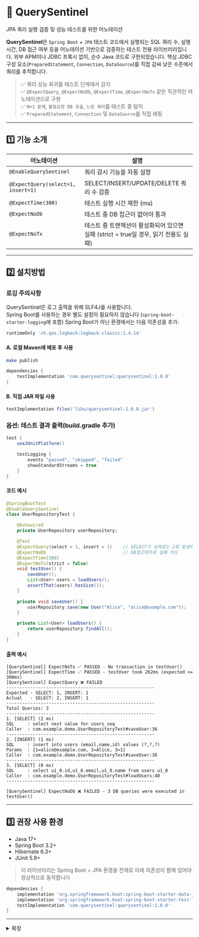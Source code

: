 # 🔭 QuerySentinel
JPA 쿼리 실행 검증 및 성능 테스트를 위한 어노테이션

**QuerySentinel**은 `Spring Boot` + `JPA` 테스트 코드에서 실행되는 SQL 쿼리 수, 실행 시간, DB 접근 여부 등을 어노테이션 기반으로 검증하는 테스트 전용 라이브러리입니다.
외부 APM이나 JDBC 프록시 없이, 순수 Java 코드로 구현되었습니다. 핵심 JDBC 구성 요소(`PreparedStatement`, `Connection`, `DataSource`)를 직접 감싸 낮은 수준에서 쿼리를 추적합니다.

> ✅ 쿼리 성능 회귀를 테스트 단계에서 감지 <br>
> ✅ `@ExpectQuery`, `@ExpectNoDb`, `@ExpectTime`, `@ExpectNoTx` 같은 직관적인 어노테이션으로 구현 <br>
> ✅ `N+1 문제`, `불필요한 DB 호출`, `느린 쿼리`를 테스트 중 탐지 <br>
> ✅ `PreparedStatement`, `Connection` 및 `DataSource`를 직접 래핑 <br>

---

## 1️⃣ 기능 소개

| 어노테이션 | 설명 |
|-----------|------|
| `@EnableQuerySentinel` | 쿼리 감시 기능을 자동 설정 |
| `@ExpectQuery(select=1, insert=1)` | SELECT/INSERT/UPDATE/DELETE 쿼리 수 검증 |
| `@ExpectTime(300)` | 테스트 실행 시간 제한 (ms) |
| `@ExpectNoDb` | 테스트 중 DB 접근이 없어야 통과 |
| `@ExpectNoTx` | 테스트 중 트랜잭션이 활성화되어 있으면 실패 (strict = true일 경우, 읽기 전용도 실패) |

---

## 2️⃣ 설치방법

### 로깅 주의사항

QuerySentinel은 로그 출력을 위해 SLF4J를 사용합니다.  
Spring Boot를 사용하는 경우 별도 설정이 필요하지 않습니다 (`spring-boot-starter-logging`에 포함)
Spring Boot가 아닌 환경에서는 다음 의존성을 추가:

```groovy
runtimeOnly 'ch.qos.logback:logback-classic:1.4.14'
```

#### A. 로컬 Maven에 배포 후 사용

```bash
make publish
```

```groovy
dependencies {
    testImplementation 'com.querysentinel:querysentinel:1.0.0'
}
```

#### B. 직접 JAR 파일 사용
```groovy
testImplementation files('libs/querysentinel-1.0.0.jar')
```

### 옵션: 테스트 결과 출력(build.gradle 추가)
```groovy
test {
    useJUnitPlatform()

    testLogging {
        events "passed", "skipped", "failed"
        showStandardStreams = true
    }
}
```

#### 코드 예시

```java
@SpringBootTest
@EnableQuerySentinel
class UserRepositoryTest {

    @Autowired
    private UserRepository userRepository;

    @Test
    @ExpectQuery(select = 1, insert = 1)    // SELECT가 실제로는 2회 발생하므로 실패 의도
    @ExpectNoDb                             // DB접근하므로 실패 의도
    @ExpectTime(300)
    @ExpectNoTx(strict = false)
    void testUser() {
        saveUser();
        List<User> users = loadUsers();
        assertThat(users).hasSize(1);
    }

    private void saveUser() {
        userRepository.save(new User("Alice", "alice@example.com"));
    }

    private List<User> loadUsers() {
        return userRepository.findAll();
    }
}
```

#### 출력 예시

```text
[QuerySentinel] ExpectNoTx ✅ PASSED - No transaction in testUser()
[QuerySentinel] ExpectTime ✅ PASSED - testUser took 262ms (expected <= 300ms)
[QuerySentinel] ExpectQuery ❌ FAILED
--------------------------------------------------------
Expected - SELECT: 1, INSERT: 1
Actual   - SELECT: 2, INSERT: 1
--------------------------------------------------------
Total Queries: 3
--------------------------------------------------------
1. [SELECT] (2 ms)
SQL     : select next value for users_seq
Caller  : com.example.demo.UserRepositoryTest#saveUser:36
--------------------------------------------------------
2. [INSERT] (1 ms)
SQL     : insert into users (email,name,id) values (?,?,?)
Params  : {1=alice@example.com, 2=Alice, 3=1}
Caller  : com.example.demo.UserRepositoryTest#saveUser:36
--------------------------------------------------------
3. [SELECT] (0 ms)
SQL     : select u1_0.id,u1_0.email,u1_0.name from users u1_0
Caller  : com.example.demo.UserRepositoryTest#loadUsers:40
--------------------------------------------------------

[QuerySentinel] ExpectNoDb ❌ FAILED - 3 DB queries were executed in testUser()
```

---

## 3️⃣ 권장 사용 환경
* Java 17+
* Spring Boot 3.2+
* Hibernate 6.3+
* JUnit 5.9+

> 이 라이브러리는 Spring Boot + JPA 환경을 전제로 아래 의존성이 함께 있어야 정상적으로 동작합니다
```groovy
dependencies {
    implementation 'org.springframework.boot:spring-boot-starter-data-jpa'
    implementation 'org.springframework.boot:spring-boot-starter-test'
    testImplementation 'com.querysentinel:querysentinel:1.0.0'
}
```

---

<details>
<summary>확장</summary>
SpringBoot JPA 쿼리 수 검증  <br>
Hibernate 쿼리 검증  <br>
JUnit SQL 성능 테스트  <br>
SpringBoot N+1 문제 <br>
JPA 테스트 쿼리 로깅  <br>
JUnit SQL 실행 시간 측정  <br>
서비스가 DB 대신 캐시를 사용하는지 테스트  <br>
커스텀 DataSource 기반 JDBC 추적  <br>
JPA 테스트용 JDBC 프록시 대안  <br>
</details>

